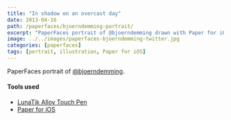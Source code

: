 ```yaml
---
title: "In shadow on an overcast day"
date: 2013-04-16
path: /paperfaces/bjoerndemming-portrait/
excerpt: "PaperFaces portrait of @bjoerndemming drawn with Paper for iOS on an iPad."
image: ../../images/paperfaces-bjoerndemming-twitter.jpg
categories: [paperfaces]
tags: [portrait, illustration, Paper for iOS]
---
```


PaperFaces portrait of [@bjoerndemming](https://twitter.com/bjoerndemming).

#### Tools used

- [LunaTik Alloy Touch Pen](https://www.amazon.com/gp/product/B00821TR7G/ref=as_li_ss_tl?ie=UTF8&tag=mademist-20&linkCode=as2&camp=1789&creative=390957&creativeASIN=B00821TR7G)
- [Paper for iOS](https://paper.bywetransfer.com/)
